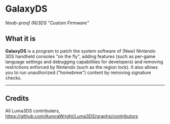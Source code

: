 # GalaxyDS
*Noob-proof (N)3DS "Custom Firmware"*

## What it is

**GalaxyDS** is a program to patch the system software of (New) Nintendo 3DS handheld consoles "on the fly", adding features (such as per-game language settings and debugging capabilities for developers) and removing restrictions enforced by Nintendo (such as the region lock). It also allows you to run unauthorized ("homebrew") content by removing signature checks.

---

## Credits

All Luma3DS contributers, https://github.com/AuroraWright/Luma3DS/graphs/contributors

